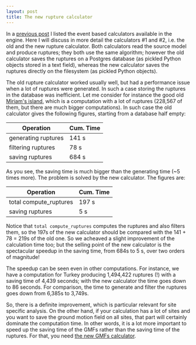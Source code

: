 ```yaml
---
layout: post
title: The new rupture calculator
---
```


In a [previous post](/2015/06/21/the-8-event-based-calculators/) I listed
the event based calculators available in the engine. Here I will discuss
in more detail the calculators #1 and #2, i.e. the old and the new
rupture calculator. Both calculators read the source model and produce
ruptures; they both use the same algorithm; however the old calculator saves the
ruptures on a Postgres database (as pickled Python objects stored in a
text field), whereas the new calculator saves the ruptures directly
on the filesystem (as pickled Python objects).

The old rupture calculator worked usually well, but had a performance
issue when a lot of ruptures were generated. In such a case
storing the ruptures in the database was inefficient. Let me consider
for instance the good old
[Miriam's island](/2013/05/17/the-story-of-Miriam-island/), which is
a computation with a lot of ruptures (228,567 of them,  but there
are much bigger computations). In such case the old calculator gives
the following figures, starting from a database half empty:

Operation              | Cum. Time
-----------------------|-----------
generating ruptures    | 141 s
filtering ruptures     | 78 s
saving ruptures        | 684 s

As you see, the saving time is much bigger than the generating time (~5
times more). The problem is solved by the new calculator. The figures
are:

Operation              | Cum. Time
-----------------------|-----------
total compute_ruptures | 197 s
saving ruptures        | 5 s

Notice that `total compute_ruptures` computes the ruptures and also filters
them, so the 197s of the new calculator should be compared with the
141 + 78 = 219s of the old one. So we acheaved a slight improvement
of the calculation time too; but the selling point of the new calculator
is the spectacular speedup in the saving time, from 684s to 5 s, over
two orders of magnitude!

The speedup can be seen even in other computations. For instance,
we have a computation for Turkey producing 1,494,422 ruptures (!) with a
saving time of 4,439 seconds; with the new calculator the time goes
down to 86 seconds. For comparison, the time to generate and filter
the ruptures goes down from 6,385s to 3,749s.

So, there is a definite improvement, which is particular relevant
for site specific analysis. On the other hand, if your calculation
has a lot of sites and you want to save the ground motion field
on all sites, that part will certainly dominate the computation time.
In other words, it is a lot more important to speed up the saving
time of the GMFs rather than the saving time of the ruptures.
For that, you need [the new GMFs calculator]().
